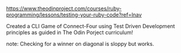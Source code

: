 https://www.theodinproject.com/courses/ruby-programming/lessons/testing-your-ruby-code?ref=lnav

Created a CLI Game of Connect-Four using Test Driven Development principles as guided in The Odin Porject curriculum!

note: Checking for a winner on diagonal is sloppy but works.